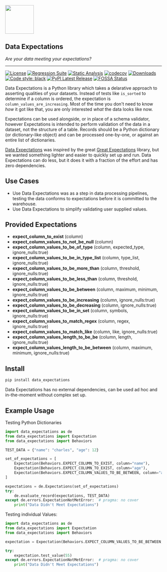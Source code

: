 <img src="icon.png" height="92px" />

## Data Expectations  
_Are your data meeting your expectations?_

----

[![License](https://img.shields.io/badge/License-Apache%202.0-blue.svg)](https://github.com/joocer/data_expectations/blob/main/LICENSE)
[![Regression Suite](https://github.com/joocer/data_expectations/actions/workflows/regression_suite.yaml/badge.svg)](https://github.com/joocer/data_expectations/actions/workflows/regression_suite.yaml)
[![Static Analysis](https://github.com/joocer/data_expectations/actions/workflows/static_analysis.yml/badge.svg)](https://github.com/joocer/data_expectations/actions/workflows/static_analysis.yml)
[![codecov](https://codecov.io/gh/joocer/data_expectations/branch/main/graph/badge.svg?token=XA60LUVH0W)](https://codecov.io/gh/joocer/data_expectations)
 [![Downloads](https://static.pepy.tech/badge/data-expectations)](https://pepy.tech/project/data-expectations)
[![Code style: black](https://img.shields.io/badge/code%20style-black-000000.svg)](https://github.com/psf/black)
[![PyPI Latest Release](https://img.shields.io/pypi/v/data-expectations.svg)](https://pypi.org/project/data-expectations/)
[![FOSSA Status](https://app.fossa.com/api/projects/git%2Bgithub.com%2Fjoocer%2Fdata_expectations.svg?type=shield)](https://app.fossa.com/projects/git%2Bgithub.com%2Fjoocer%2Fdata_expectations?ref=badge_shield)

Data Expectations is a Python library which takes a delarative approach to asserting qualities of your datasets. Instead of tests like `is_sorted` to determine if a column is ordered, the expectation is `column_values_are_increasing`. Most of the time you don't need to know _how_ it got like that, you are only interested _what_ the data looks like now.

Expectations can be used alongside, or in place of a schema validator, however Expectations is intended to perform validation of the data in a dataset, not the structure of a table. Records should be a Python dictionary (or dictionary-like object) and can be processed one-by-one, or against an entire list of dictionaries.

[Data Expectations](https://github.com/joocer/data_expectations) was inspired by the great [Great Expectations](https://github.com/great-expectations/great_expectations) library, but we wanted something lighter and easier to quickly set up and run. Data Expectations can do less, but it does it with a fraction of the effort and has zero dependencies. 

## Use Cases

- Use Data Expectations was as a step in data processing pipelines, testing the data conforms to expectations before it is committed to the warehouse.
- Use Data Expectations to simplify validating user supplied values.

## Provided Expectations

- **expect_column_to_exist** (column)
- **expect_column_values_to_not_be_null** (column)
- **expect_column_values_to_be_of_type** (column, expected_type, ignore_nulls:true)
- **expect_column_values_to_be_in_type_list** (column, type_list, ignore_nulls:true)
- **expect_column_values_to_be_more_than** (column, threshold, ignore_nulls:true)
- **expect_column_values_to_be_less_than** (column, threshold, ignore_nulls:true)
- **expect_column_values_to_be_between** (column, maximum, minimum, ignore_nulls:true)
- **expect_column_values_to_be_increasing** (column, ignore_nulls:true)
- **expect_column_values_to_be_decreasing** (column, ignore_nulls:true)
- **expect_column_values_to_be_in_set** (column, symbols, ignore_nulls:true)
- **expect_column_values_to_match_regex** (column, regex, ignore_nulls:true)
- **expect_column_values_to_match_like** (column, like, ignore_nulls:true)
- **expect_column_values_length_to_be_be** (column, length, ignore_nulls:true)
- **expect_column_values_length_to_be_between**  (column, maximum, minimum, ignore_nulls:true)

## Install

~~~bash
pip install data_expectations
~~~

Data Expectations has no external dependencies, can be used ad hoc and in-the-moment without complex set up.

## Example Usage

Testing Python Dictionaries

~~~python
import data_expectations as de
from data_expectations import Expectation
from data_expectations import Behaviors

TEST_DATA = {"name": "charles", "age": 12}

set_of_expectations = [
    Expectation(Behaviors.EXPECT_COLUMN_TO_EXIST, column="name"),
    Expectation(Behaviors.EXPECT_COLUMN_TO_EXIST, column="age"),
    Expectation(Behaviors.EXPECT_COLUMN_VALUES_TO_BE_BETWEEN, column="age", config={"minimum": 0, "maximum": 120}),
]

expectations = de.Expectations(set_of_expectations)
try:
    de.evaluate_record(expectations, TEST_DATA)
except de.errors.ExpectationNotMetError:  # pragma: no cover
    print("Data Didn't Meet Expectations")
~~~

Testing individual Values:

~~~python
import data_expectations as de
from data_expectations import Expectation
from data_expectations import Behaviors

expectation = Expectation(Behaviors.EXPECT_COLUMN_VALUES_TO_BE_BETWEEN, column="age", config={"minimum": 0, "maximum": 120})

try:
    expectation.test_value(55)
except de.errors.ExpectationNotMetError:  # pragma: no cover
    print("Data Didn't Meet Expectations")
~~~